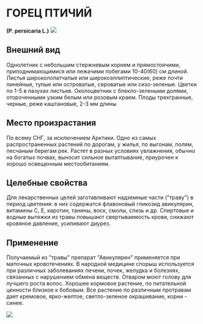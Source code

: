 # ГОРЕЦ ПТИЧИЙ
**(P. persicaria L.)**
![](Горец%20птичий1.jpg)

## Внешний вид
Однолетник с небольшим стержневым корнем и прямостоячими, приподнимающимися или лежачими побегами 10-40(60) см длиной. Листья широколопатчатые или широкоэллиптические, реже почти линейные, тупые или островатые, сероватые или сизо-зеленые. Цветки по 1-5 в пазухах листьев. Околоцветник с блекло-зелеными долями, отороченными узким белым или розовым краем. Плоды трехгранные, черные, реже каштановые, 2-3 мм длины       

## Место произрастания
По всему СНГ, за исключением Арктики. Одно из самых распространенных растений по дорогам, у жилья, по выгонам, полям, песчаным берегам рек. Растет в разных условиях увлажнения, обычно на богатых почвах, выносит сильное вытаптывание, приурочен к хорошо освещенным местообитаниям.

## Целебные свойства
Для лекарственных целей заготавливают надземные части ("траву") в период цветения: в них содержатся флавоновый гликозид авикулярин, витамины С, Е, каротин, танины, воск, смолы, слизь и др. Спиртовые и водные вытяжки из травы повышают свертываемость крови, снижают кровяное давление, усиливают диурез.

## Применение
Получаемый из "травы" препарат "Авикулярен" применяется при маточных кровотечениях. В народной медицине спорыш используется при различных заболеваниях печени, почек, желудка и болезнях, связанных с нарушением обмена веществ. Отваром моют голову для лучшего роста волос. Хорошее кормовое растение, по питательной ценности близкое к бобовым. Все растение по различным протравам дает кремовое, ярко-желтое, светло-зеленое окрашивание, корни - синее.

![](Горец%20птичий.jpg)

  